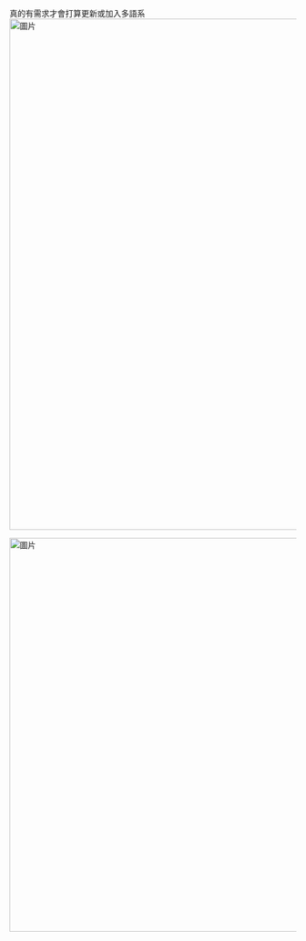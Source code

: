 真的有需求才會打算更新或加入多語系
<img width="561" height="897" alt="圖片" src="https://github.com/user-attachments/assets/f8684c3c-53f4-48be-9e76-e7f85ee42fda" />

<img width="665" height="691" alt="圖片" src="https://github.com/user-attachments/assets/35a2f50d-8231-4061-a35b-246f3e85cea0" />
